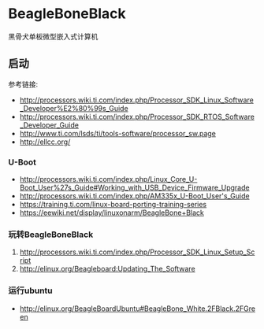 # BeagleBoneBlack
黑骨犬单板微型嵌入式计算机

## 启动

参考链接:

* http://processors.wiki.ti.com/index.php/Processor_SDK_Linux_Software_Developer%E2%80%99s_Guide
* http://processors.wiki.ti.com/index.php/Processor_SDK_RTOS_Software_Developer_Guide
* http://www.ti.com/lsds/ti/tools-software/processor_sw.page
* http://ellcc.org/

### U-Boot
* http://processors.wiki.ti.com/index.php/Linux_Core_U-Boot_User%27s_Guide#Working_with_USB_Device_Firmware_Upgrade
* http://processors.wiki.ti.com/index.php/AM335x_U-Boot_User's_Guide
* https://training.ti.com/linux-board-porting-training-series
* https://eewiki.net/display/linuxonarm/BeagleBone+Black

### 玩转BeagleBoneBlack

1. http://processors.wiki.ti.com/index.php/Processor_SDK_Linux_Setup_Script
2. http://elinux.org/Beagleboard:Updating_The_Software

### 运行ubuntu

* http://elinux.org/BeagleBoardUbuntu#BeagleBone_White.2FBlack.2FGreen


